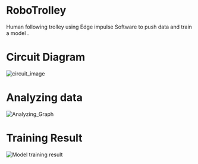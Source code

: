 # RoboTrolley
Human following trolley using Edge impulse Software to push data and train a model .
# Circuit Diagram
![circuit_image](https://github.com/user-attachments/assets/b4cef599-fd99-4a9f-b76a-8b265ed5d574)
# Analyzing data
![Analyzing_Graph](https://github.com/user-attachments/assets/30bf6767-7871-4060-b2cb-45e31e663f75)
# Training Result
![Model training result](https://github.com/user-attachments/assets/19c05b1d-4fbc-4991-865c-031537d0efbc)
